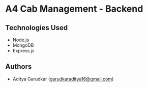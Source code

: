 # A4 Cab Management - Backend

## Technologies Used

- Node.js
- MongoDB
- Express.js

## Authors

- Aditya Garudkar (garudkaraditya16@gmail.com)